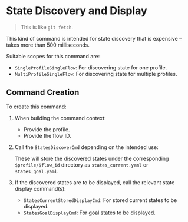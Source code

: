 # State Discovery and Display

> This is like `git fetch`.

This kind of command is intended for state discovery that is expensive &ndash; takes more than 500 milliseconds.

Suitable scopes for this command are:

* `SingleProfileSingleFlow`: For discovering state for one profile.
* `MultiProfileSingleFlow`: For discovering state for multiple profiles.


## Command Creation

To create this command:

1. When building the command context:

    - Provide the profile.
    - Provide the flow ID.

2. Call the `StatesDiscoverCmd` depending on the intended use:

    These will store the discovered states under the corresponding `$profile/$flow_id` directory as `states_current.yaml` or `states_goal.yaml`.

3. If the discovered states are to be displayed, call the relevant state display command(s):

    - `StatesCurrentStoredDisplayCmd`: For stored current states to be displayed.
    - `StatesGoalDisplayCmd`: For goal states to be displayed.
